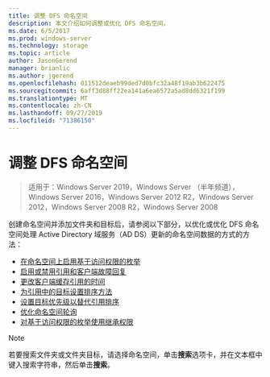 ```yaml
---
title: 调整 DFS 命名空间
description: 本文介绍如何调整或优化 DFS 命名空间。
ms.date: 6/5/2017
ms.prod: windows-server
ms.technology: storage
ms.topic: article
author: JasonGerend
manager: brianlic
ms.author: jgerend
ms.openlocfilehash: 011512deaeb99ded7d0bfc32a48f19ab3b622475
ms.sourcegitcommit: 6aff3d88ff22ea141a6ea6572a5ad8dd6321f199
ms.translationtype: MT
ms.contentlocale: zh-CN
ms.lasthandoff: 09/27/2019
ms.locfileid: "71386150"
---
```

# <a name="tuning-dfs-namespaces"></a>调整 DFS 命名空间

> 适用于：Windows Server 2019，Windows Server （半年频道），Windows Server 2016，Windows Server 2012 R2，Windows Server 2012，Windows Server 2008 R2，Windows Server 2008

创建命名空间并添加文件夹和目标后，请参阅以下部分，以优化或优化 DFS 命名空间处理 Active Directory 域服务（AD DS）更新的命名空间数据的方式的方法：

-   [在命名空间上启用基于访问权限的枚举](enable-access-based-enumeration-on-a-namespace.md)
-   [启用或禁用引用和客户端故障回复](enable-or-disable-referrals-and-client-failback.md)
-   [更改客户端缓存引用的时间](change-the-amount-of-time-that-clients-cache-referrals.md)
-   [为引用中的目标设置排序方法](set-the-ordering-method-for-targets-in-referrals.md)
-   [设置目标优先级以替代引用排序](set-target-priority-to-override-referral-ordering.md)
-   [优化命名空间轮询](optimize-namespace-polling.md)
-   [对基于访问权限的枚举使用继承权限](using-inherited-permissions-with-access-based-enumeration.md)

> [!NOTE]
> 若要搜索文件夹或文件夹目标，请选择命名空间，单击**搜索**选项卡，并在文本框中键入搜索字符串，然后单击**搜索**。
